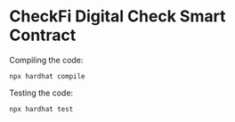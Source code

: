 # CheckFi Digital Check Smart Contract

Compiling the code:
```shell
npx hardhat compile
```

Testing the code:
```shell
npx hardhat test
```
